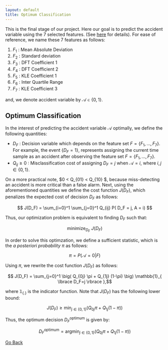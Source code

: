 ```yaml
---
layout: default
title: Optimum Classification
---
```


This is the final stage of our project. Here our goal is to predict the accident variable using the 7 selected features. (See [here](./feat_select.html) for details). For ease of reference, we name these 7 features as follows:

1. $F_1$ : Mean Absolute Deviation                                                    
2. $F_2$ : Standard deviation               
3. $F_3$ : DFT Coefficient 1                 
4. $F_4$ : DFT Coefficient 2
5. $F_5$ : KLE Coefficient 1
6. $F_6$ : Inter Quartile Range
7. $F_7$ : KLE Coefficient 3

and, we denote accident variable by $\mathcal{A}\in \lbrace 0,1\rbrace$.

## Optimum Classification

In the interest of predicting the accident variable $\mathcal{A}$ optimally, we define the following quantities:

* $D_F$ : Decision variable which depends on the feature set $F = \lbrace F_1,\dots,F_7 \rbrace$. For example, the event $\lbrace D_F = 1 \rbrace$, represents assigning the current time sample as an accident after observing the feature set $F = \lbrace F_1,\dots,F_7 \rbrace$. 
* $Q_{ij} \geqslant 0$ : Misclassification cost of assigning $D_F =j$ when $\mathcal{A}=i$, where $i,j \in \lbrace 0,1 \rbrace$.

On a more practical note, $0 < Q_{01} < Q_{10} $, because miss-detecting an accident is more critical than a false alarm. Next, using the aforementioned quantities we define the cost function $J(D_F)$, which penalizes the expected cost of decision $D_F$ as follows:

$$ J(D_F) = \sum_{i=0}^1 \sum_{j=0}^1 Q_{ij} P( D_F = j, A = i) $$

Thus, our optimization problem is equivalent to finding $D_F$ such that:

$$ \text{minimize}_{D_F}  \ J(D_F) $$

In order to solve this optimzation, we define a sufficient statistic, which is the *a posteriori probability* $\pi$ as follows:

$$ \pi = P (\mathcal{A}=0 | F)$$

Using $\pi$, we rewrite the cost function $J(D_F)$ as follows:

$$ J(D_F) = \sum_{j=0}^1  \big( Q_{0j} \pi + Q_{1j} (1-\pi) \big) \mathbb{1}_{ \lbrace D_F=j \rbrace },$$

where $\mathbb{1}_{ \lbrace . \rbrace }$ is the indicator function. Note that $J(D_F)$ has the following lower bound:

$$  J(D_F) \geqslant \min_{j \in \lbrace 0,1 \rbrace} \big( Q_{0j} \pi + Q_{1j} (1-\pi) \big)$$

Thus, the optimum decision $D_F^{\text{optimum}}$ is given by:

$$ D_F^{\text{optimum}}  = \text{argmin}_{j \in \lbrace 0,1 \rbrace}  \big( Q_{0j} \pi + Q_{1j} (1-\pi) \big)$$

[Go Back](../)
